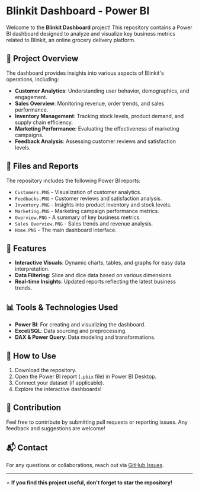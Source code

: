 # Blinkit Dashboard - Power BI

Welcome to the **Blinkit Dashboard** project! This repository contains a Power BI dashboard designed to analyze and visualize key business metrics related to Blinkit, an online grocery delivery platform.

## 📌 Project Overview
The dashboard provides insights into various aspects of Blinkit's operations, including:
- **Customer Analytics**: Understanding user behavior, demographics, and engagement.
- **Sales Overview**: Monitoring revenue, order trends, and sales performance.
- **Inventory Management**: Tracking stock levels, product demand, and supply chain efficiency.
- **Marketing Performance**: Evaluating the effectiveness of marketing campaigns.
- **Feedback Analysis**: Assessing customer reviews and satisfaction levels.

## 📂 Files and Reports
The repository includes the following Power BI reports:
- `Customers.PNG` - Visualization of customer analytics.
- `Feedbacks.PNG` - Customer reviews and satisfaction analysis.
- `Inventory.PNG` - Insights into product inventory and stock levels.
- `Marketing.PNG` - Marketing campaign performance metrics.
- `Overview.PNG` - A summary of key business metrics.
- `Sales Overview.PNG` - Sales trends and revenue analysis.
- `Home.PNG` - The main dashboard interface.

## 🚀 Features
- **Interactive Visuals**: Dynamic charts, tables, and graphs for easy data interpretation.
- **Data Filtering**: Slice and dice data based on various dimensions.
- **Real-time Insights**: Updated reports reflecting the latest business trends.

## 📊 Tools & Technologies Used
- **Power BI**: For creating and visualizing the dashboard.
- **Excel/SQL**: Data sourcing and preprocessing.
- **DAX & Power Query**: Data modeling and transformations.

## 🔧 How to Use
1. Download the repository.
2. Open the Power BI report (`.pbix` file) in Power BI Desktop.
3. Connect your dataset (if applicable).
4. Explore the interactive dashboards!

## 📢 Contribution
Feel free to contribute by submitting pull requests or reporting issues. Any feedback and suggestions are welcome!

## 📬 Contact
For any questions or collaborations, reach out via [GitHub Issues](https://github.com/19aron98/Blinkit-Dashboard-POWER-BI/issues).

---

⭐ **If you find this project useful, don't forget to star the repository!**
